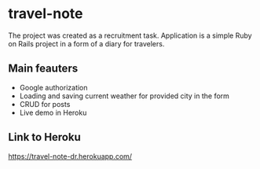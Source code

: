 # travel-note

The project was created as a recruitment task.
Application is a simple Ruby on Rails project in a form of a diary for travelers.

## Main feauters

* Google authorization
* Loading and saving current weather for provided city in the form
* CRUD for posts
* Live demo in Heroku

## Link to Heroku

https://travel-note-dr.herokuapp.com/


